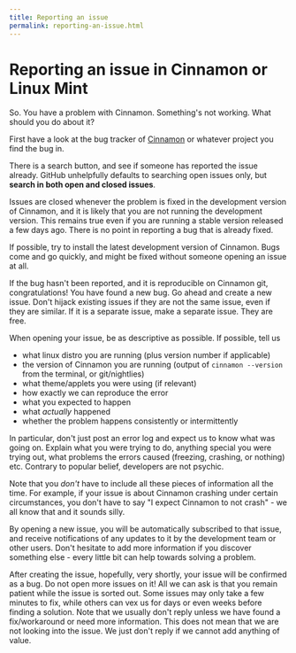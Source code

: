 ```yaml
---
title: Reporting an issue
permalink: reporting-an-issue.html
---
```


# Reporting an issue in Cinnamon or Linux Mint

So. You have a problem with Cinnamon. Something's not working. What should you do about it?

First have a look at the bug tracker of [Cinnamon](https://github.com/linuxmint/Cinnamon/issues) or whatever project you find the bug in.

There is a search button, and see if someone has reported the issue already. GitHub unhelpfully defaults to searching open issues only, but **search in both open and closed issues**.

Issues are closed whenever the problem is fixed in the development version of Cinnamon, and it is likely that you are not running the development version. This remains true even if you are running a stable version released a few days ago. There is no point in reporting a bug that is already fixed.

If possible, try to install the latest development version of Cinnamon. Bugs come and go quickly, and might be fixed without someone opening an issue at all.

If the bug hasn't been reported, and it is reproducible on Cinnamon git, congratulations! You have found a new bug. Go ahead and create a new issue. Don't hijack existing issues if they are not the same issue, even if they are similar. If it is a separate issue, make a separate issue. They are free.

When opening your issue, be as descriptive as possible. If possible, tell us

- what linux distro you are running (plus version number if applicable)
- the version of Cinnamon you are running (output of `cinnamon --version` from the terminal, or git/nightlies)
- what theme/applets you were using (if relevant)
- how exactly we can reproduce the error
- what you expected to happen
- what _actually_ happened
- whether the problem happens consistently or intermittently

In particular, don't just post an error log and expect us to know what was going on. Explain what you were trying to do, anything special you were trying out, what problems the errors caused (freezing, crashing, or nothing) etc. Contrary to popular belief, developers are not psychic.

Note that you _don't_ have to include all these pieces of information all the time. For example, if your issue is about Cinnamon crashing under certain circumstances, you don't have to say "I expect Cinnamon to not crash" - we all know that and it sounds silly.

By opening a new issue, you will be automatically subscribed to that issue, and receive notifications of any updates to it by the development team or other users. Don't hesitate to add more information if you discover something else - every little bit can help towards solving a problem.

After creating the issue, hopefully, very shortly, your issue will be confirmed as a bug. Do not open more issues on it! All we can ask is that you remain patient while the issue is sorted out. Some issues may only take a few minutes to fix, while others can vex us for days or even weeks before finding a solution. Note that we usually don't reply unless we have found a fix/workaround or need more information. This does not mean that we are not looking into the issue. We just don't reply if we cannot add anything of value.
